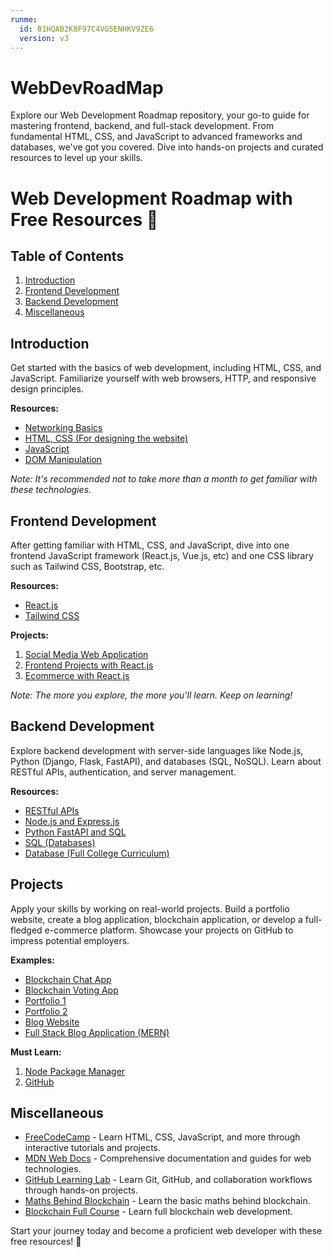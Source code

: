 ```yaml
---
runme:
  id: 01HQAB2K8F97C4VG5ENHKV9ZE6
  version: v3
---
```


# WebDevRoadMap

Explore our Web Development Roadmap repository, your go-to guide for mastering frontend, backend, and full-stack development. From fundamental HTML, CSS, and JavaScript to advanced frameworks and databases, we've got you covered. Dive into hands-on projects and curated resources to level up your skills.

# Web Development Roadmap with Free Resources 🚀

## Table of Contents

1. [Introduction](#introduction)
2. [Frontend Development](#frontend-development)
3. [Backend Development](#backend-development)
5. [Miscellaneous](#miscellaneous)

## Introduction

Get started with the basics of web development, including HTML, CSS, and JavaScript. Familiarize yourself with web browsers, HTTP, and responsive design principles.

**Resources:**
- [Networking Basics](https://www.youtube.com/watch?v=2JYT5f2isg4&pp=ygUGSFRUUFMn)
- [HTML, CSS (For designing the website)](https://www.youtube.com/watch?v=G3e-cpL7ofc&pp=ygULSFRNTCBDU1MgSlM%3D)
- [JavaScript](https://www.youtube.com/watch?v=xc3a_CJhjCc)
- [DOM Manipulation](https://www.youtube.com/watch?v=5fb2aPlgoys&pp=ygUeSmF2YXNjcmlwdCBhbmQgZG9tIGZ1bGwgY291cnNl)

*Note: It's recommended not to take more than a month to get familiar with these technologies.*

## Frontend Development

After getting familiar with HTML, CSS, and JavaScript, dive into one frontend JavaScript framework (React.js, Vue.js, etc) and one CSS library such as Tailwind CSS, Bootstrap, etc.

**Resources:**
- [React.js](https://www.youtube.com/watch?v=bMknfKXIFA8)
- [Tailwind CSS](https://www.youtube.com/watch?v=ft30zcMlFao&pp=ygUUdGFpbHdpbmQgZnVsbCBjb3Vyc2U%3D)

**Projects:**
1. [Social Media Web Application](https://www.youtube.com/watch?v=_W3R2VwRyF4&pp=ygUJcmVhY3QuanMg)
2. [Frontend Projects with React.js](https://www.youtube.com/watch?v=5ZdHfJVAY-s&pp=ygURcmVhY3QuanMgcHJvamVjdHM%3D)
3. [Ecommerce with React.js](https://www.youtube.com/watch?v=4sc6BhgS_Co&pp=ygUScmVhY3QuanMgZWNvbW1lcmNl)

*Note: The more you explore, the more you'll learn. Keep on learning!*

## Backend Development

Explore backend development with server-side languages like Node.js, Python (Django, Flask, FastAPI), and databases (SQL, NoSQL). Learn about RESTful APIs, authentication, and server management.

**Resources:**
- [RESTful APIs](https://www.youtube.com/watch?v=WXsD0ZgxjRw&pp=ygUUcmVzdGZ1bCBhcGkgdHV0b3JpYWw%3D)
- [Node.js and Express.js](https://youtu.be/Oe421EPjeBE)
- [Python FastAPI and SQL](https://youtu.be/0sOvCWFmrtA)
- [SQL (Databases)](https://www.youtube.com/watch?v=-fW2X7fh7Yg&pp=ygUDU1FM)
- [Database (Full College Curriculum)](https://www.youtube.com/watch?v=4cWkVbC2bNE&pp=ygUPRGF0YWJhc2UgdGhlb3J5)

## Projects

Apply your skills by working on real-world projects. Build a portfolio website, create a blog application, blockchain application, or develop a full-fledged e-commerce platform. Showcase your projects on GitHub to impress potential employers.

**Examples:**
- [Blockchain Chat App](https://www.youtube.com/watch?v=yle9MMqY7yY&pp=ygUTYmxvY2tjaGFpbiBwcm9qZWN0cw%3D%3D)
- [Blockchain Voting App](https://www.youtube.com/watch?v=eCn6mHTpuM0&pp=ygUNRGFwcCBwcm9qZWN0cw%3D%3D)
- [Portfolio 1](https://www.youtube.com/watch?v=ldwlOzRvYOU&pp=ygUYcmVhY3QgcG9ydGZvbGlvIHdlYnNpdGVz)
- [Portfolio 2](https://www.youtube.com/watch?v=bmpI252DmiI&pp=ygUYcmVhY3QgcG9ydGZvbGlvIHdlYnNpdGVz)
- [Blog Website](https://www.youtube.com/watch?v=e_lJYRaMo60&pp=ygUTcmVhY3QgYmxvZyB3ZWJzaXRlIA%3D%3D)
- [Full Stack Blog Application (MERN)](https://www.youtube.com/watch?v=Kkht2mwSL_I&pp=ygUTcmVhY3QgYmxvZyB3ZWJzaXRlIA%3D%3D)

**Must Learn:**
1. [Node Package Manager](https://www.youtube.com/watch?v=P3aKRdUyr0s&pp=ygUUTm9kZSBwYWNrYWdlIG1hbmFnZXI%3D)
2. [GitHub](https://www.youtube.com/watch?v=RGOj5yH7evk&pp=ygUUR2l0aHViIGZ1bGwgdHV0b3JpYWw%3D)

## Miscellaneous

- [FreeCodeCamp](https://www.freecodecamp.org/) - Learn HTML, CSS, JavaScript, and more through interactive tutorials and projects.
- [MDN Web Docs](https://developer.mozilla.org/) - Comprehensive documentation and guides for web technologies.
- [GitHub Learning Lab](https://lab.github.com/) - Learn Git, GitHub, and collaboration workflows through hands-on projects.
- [Maths Behind Blockchain](https://www.youtube.com/watch?v=bBC-nXj3Ng4&pp=ygUTYmxvY2tjaGFpbiB0dXRvcmlhbA%3D%3D) - Learn the basic maths behind blockchain.
- [Blockchain Full Course](https://www.youtube.com/watch?v=gyMwXuJrbJQ&pp=ygUTYmxvY2tjaGFpbiB0dXRvcmlhbA%3D%3D) - Learn full blockchain web development.

Start your journey today and become a proficient web developer with these free resources! 🌟
